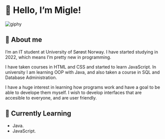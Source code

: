 # 🌸 Hello, I’m Migle!

  ![giphy](https://user-images.githubusercontent.com/115370256/229609937-5e7afed7-1a80-443e-a6c5-a03e29a0108e.gif)


## 🦋 About me
  I’m an IT student at University of Sørøst Norway. I have started studying in 2022, which means I’m pretty new in programming.

  I have taken courses in HTML and CSS and started to learn JavaScript. In university I am learning OOP with Java, 
  and also taken a course in SQL and Database Administration. 

  I have a huge interest in learning how programs work and have a goal to be able to develope them myself. 
  I wish to develop interfaces that are accesible to everyone, and are user friendly. 

## 🐥 Currently Learning

  - Java.
  - JavaScript. 

<!--
**migliusss/migliusss** is a ✨ _special_ ✨ repository because its `README.md` (this file) appears on your GitHub profile.

Here are some ideas to get you started:

- 🔭 I’m currently working on ...
- 🌱 I’m currently learning ...
- 👯 I’m looking to collaborate on ...
- 🤔 I’m looking for help with ...
- 💬 Ask me about ...
- 📫 How to reach me: ...
- 😄 Pronouns: ...
- ⚡ Fun fact: ...
-->


